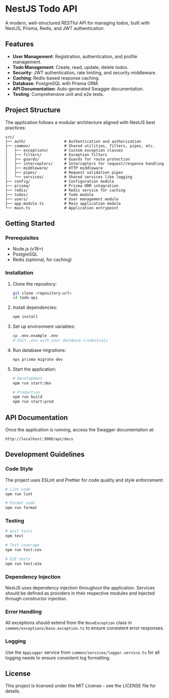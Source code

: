# NestJS Todo API

A modern, well-structured RESTful API for managing todos, built with NestJS, Prisma, Redis, and JWT authentication.

## Features

- **User Management**: Registration, authentication, and profile management.
- **Todo Management**: Create, read, update, delete todos.
- **Security**: JWT authentication, rate limiting, and security middleware.
- **Caching**: Redis-based response caching.
- **Database**: PostgreSQL with Prisma ORM.
- **API Documentation**: Auto-generated Swagger documentation.
- **Testing**: Comprehensive unit and e2e tests.

## Project Structure

The application follows a modular architecture aligned with NestJS best practices:

```
src/
├── auth/                 # Authentication and authorization
├── common/               # Shared utilities, filters, pipes, etc.
│   ├── exceptions/       # Custom exception classes
│   ├── filters/          # Exception filters
│   ├── guards/           # Guards for route protection
│   ├── interceptors/     # Interceptors for request/response handling
│   ├── middleware/       # HTTP middleware
│   ├── pipes/            # Request validation pipes
│   └── services/         # Shared services like logging
├── config/               # Configuration module
├── prisma/               # Prisma ORM integration
├── redis/                # Redis service for caching
├── todos/                # Todo module
├── users/                # User management module
├── app.module.ts         # Main application module
└── main.ts               # Application entrypoint
```

## Getting Started

### Prerequisites

- Node.js (v18+)
- PostgreSQL
- Redis (optional, for caching)

### Installation

1. Clone the repository:
   ```bash
   git clone <repository-url>
   cd todo-api
   ```

2. Install dependencies:
   ```bash
   npm install
   ```

3. Set up environment variables:
   ```bash
   cp .env.example .env
   # Edit .env with your database credentials
   ```

4. Run database migrations:
   ```bash
   npx prisma migrate dev
   ```

5. Start the application:
   ```bash
   # Development
   npm run start:dev
   
   # Production
   npm run build
   npm run start:prod
   ```

## API Documentation

Once the application is running, access the Swagger documentation at:

```
http://localhost:3000/api/docs
```

## Development Guidelines

### Code Style

The project uses ESLint and Prettier for code quality and style enforcement:

```bash
# Lint code
npm run lint

# Format code
npm run format
```

### Testing

```bash
# Unit tests
npm test

# Test coverage
npm run test:cov

# E2E tests
npm run test:e2e
```

### Dependency Injection

NestJS uses dependency injection throughout the application. Services should be defined as providers in their respective modules and injected through constructor injection.

### Error Handling

All exceptions should extend from the `BaseException` class in `common/exceptions/base.exception.ts` to ensure consistent error responses.

### Logging

Use the `AppLogger` service from `common/services/logger.service.ts` for all logging needs to ensure consistent log formatting.

## License

This project is licensed under the MIT License - see the LICENSE file for details.